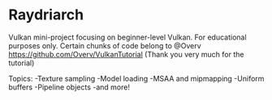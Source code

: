 # Raydriarch
Vulkan mini-project focusing on beginner-level Vulkan.
For educational purposes only.
Certain chunks of code belong to @Overv https://github.com/Overv/VulkanTutorial
(Thank you very much for the tutorial)

Topics:
-Texture sampling
-Model loading
-MSAA and mipmapping
-Uniform buffers
-Pipeline objects
-and more!
